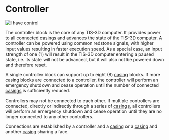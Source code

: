 # Controller

![I have control](item:tis3d:controller)

The controller block is the core of any TIS-3D computer. It provides power to all connected [casings](casing.md) and advances the state of the TIS-3D computer. A controller can be powered using common redstone signals, with higher input values resulting in faster execution speed. As a special case, an input strength of one (1) will result in the TIS-3D computer entering a paused state, i.e. its state will not be advanced, but it will also not be powered down and therefore reset.

A single controller block can support up to eight (8) [casing](casing.md) blocks. If more casing blocks are connected to a controller, the controller will perform an emergency shutdown and cease operation until the number of connected [casings](casing.md) is sufficiently reduced.

Controllers may not be connected to each other. If multiple controllers are connected, directly or indirectly through a series of [casings](casing.md), all controllers will perform an emergency shutdown and cease operation until they are no longer connected to any other controllers.

Connections are established by a controller and a [casing](casing.md) or a [casing](casing.md) and another [casing](casing.md) sharing a face.
